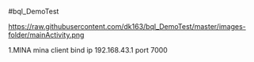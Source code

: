 #bql_DemoTest

https://raw.githubusercontent.com/dk163/bql_DemoTest/master/images-folder/mainActivity.png

1.MINA 
mina client bind ip 192.168.43.1 port 7000



